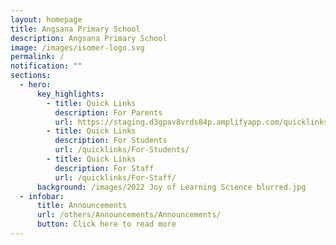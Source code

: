 ```yaml
---
layout: homepage
title: Angsana Primary School
description: Angsana Primary School
image: /images/isomer-logo.svg
permalink: /
notification: ""
sections:
  - hero:
      key_highlights:
        - title: Quick Links
          description: For Parents
          url: https://staging.d3gpav8vrds84p.amplifyapp.com/quicklinks/for-parents/permalink/
        - title: Quick Links
          description: For Students
          url: /quicklinks/For-Students/
        - title: Quick Links
          description: For Staff
          url: /quicklinks/For-Staff/
      background: /images/2022 Joy of Learning Science blurred.jpg
  - infobar:
      title: Announcements
      url: /others/Announcements/Announcements/
      button: Click here to read more
---
```

